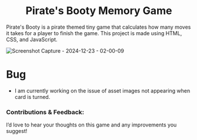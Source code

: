 <h1 align="center">Pirate's Booty Memory Game</h1>

Pirate's Booty is a pirate themed tiny game that calculates how many moves it takes for a player to finish the game. 
This project is made using HTML, CSS, and JavaScript.

![Screenshot Capture - 2024-12-23 - 02-00-09](https://github.com/user-attachments/assets/fc0d7d27-5f14-4f67-bb97-acc557b38b70)



# Bug
- I am currently working on the issue of asset images not appearing when card is turned.

### Contributions & Feedback:

I’d love to hear your thoughts on this game and any improvements you suggest!
